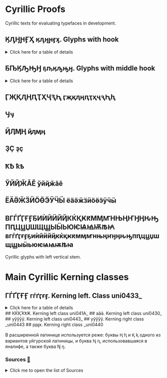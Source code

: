 # Cyrillic Proofs  
  
Cyrillic texts for evaluating typefaces in development. 
  
## ӃԒӇԨӺӼ ӄԓӈԩӻӽ. Glyphs with hook   
  
<details>
  <summary>Click here for a table of details</summary>  
      
| Code | Char | Image | Language |  
|:---- |:---- |:---- |:---- |  
| uni04C3 | Ӄ | <img src="https://github.com/StefanPeev/Common-Serif/blob/main/images/uni04C3_Ka_With_Hook.png" width="100" /> | Chukchi, Koryak, Alyutor, Itelmen, Yukaghir, Yupik, Aleut, Nivkh, Ket, Tofalar, Selkup |   
</details> 
  
## ҔҦӃԠԢӇ ҕҧӄԡԣӈ. Glyphs with middle hook  
  
<details>
  <summary>Click here for a table of details</summary>  
    
| Code | Char | Image | Language |  
|:---- |:---- |:---- |:---- |  
| uni0494 | Ҕ | <img src="https://github.com/StefanPeev/Common-Serif/blob/main/images/uni0494_Ghe_With_Middle_Hook.png" width="100" /> | Abkhaz, Yakut |  
| uni04A6 | Ҧ | <img src="https://github.com/StefanPeev/Common-Serif/blob/main/images/uni04А6_Pe_With_Middle_Hook.png" width="100" /> | Abkhaz |  
| uni0520 | Ԡ | <img src="https://github.com/StefanPeev/Common-Serif/blob/main/images/uni0520_El_With_Middle_Hook.png" width="100" /> | Abkhaz, Chuvash |  
| uni0522 | Ԣ | <img src="https://github.com/StefanPeev/Common-Serif/blob/main/images/uni0522_En_With_Middle_Hook.png" width="100" /> | Chuvash |  
</details>  
  
## ӶҖҚԮҢԤҬҲҶԆԦ ӷҗқԯңԥҭҳҷԇԦԧ  
## Ӌӌ  
## ҊӅӍӉ ҋӆӎӊ 
## ҘҪ ҙҫ  
## ҞҌ ҟҍ  
## ЎЙҊӁӐӖ ўйҋӂӑӗ  
## ЁӒӚӜӞӤӦӪӬӰӴӸ ёӓӛӝӟӥӧӫӭӱӵӹ  
## ВГЃҐӶҒӺҔИЍӢӤЙҊКЌҚҜԞМӍꙦНЊҢҤӇӉԊԢПԤЦꚎЏШЩꚖЫӸЬЮѤѨꙜѬꙒꙖ вгѓґӷғӻҕиѝӣӥйҋкќқҝԟмӎꙧнњңҥӈӊԋԣпԥцꚏџшщꚗыӹьюѥѩꙝѭꙓꙗ  
Cyrillic glyphs with left vertical stem.  
# Main Cyrillic Kerning classes  
## ГЃҐӶҒӺ гѓґӷғӻ. Kerning left. Class uni0433_  
<details>
  <summary>Click here for a table of details</summary>  
      
| Kerning left. Class uni0433_ | Kerning right. Class _uni043B | Kerning right | Kerning right |  
|:---- |:---- |:---- |:---- |  
| ГЃҐӶҒӺ гѓґӷғӻ uni0403 uni0413 uni0490 uni0492 uni04F6 uni04FA uni0433 uni0433.Serb uni0453 uni0491 uni0493 uni04F7 uni04FB | ЛЉӅԈԒԔԠԯ лљӆԉԓԕԡԯ uni041B uni0409 uni04C5 uni0508 uni0512 uni0514 uni0520 uni052E uni043B uni0459 uni04C6 uni0509 uni0513 uni0515 uni0521 uni052F | "" | "" |   
</details> 
## КЌҚҠҞҜ. Kerning left class uni041A_
## аӑӓ. Kerning left class uni0430_  
## уўӳӯӱ. Kerning left class uni0443_  
## уўӳӯӱ. Kerning right class _uni0443  
## рҏԗ. Kerning right class _uni0440  
  
  
В расширенной латинице используется реже: буквы Ⱨ ⱨ и Ⱪ ⱪ одного из вариантов уйгурской латиницы, и буква Ꞑ ꞑ, использовавшаяся в яналифе, а также буква Ŋ ŋ.  
  
### <a id=src></a>Sources [:arrows_counterclockwise:](#tc_src)  
   
<details>
  <summary>Click me to open the list of Sources</summary>  
  
+ Kostas Bartsokas. [Cyrillic Proofs](https://github.com/kosbarts/Commissioner/tree/master/documentation/proofs/Cyrillic%20Proofs)  
+ r12a. [Script links. Cyrillic](https://r12a.github.io/scripts/links.html?iso=cyrl)  
+ r12a. [All Cyrillic](https://r12a.github.io/pickers/cyrl-all/index.html)  
+ r12a. [Cyrillic](https://r12a.github.io/uniview/index.html?block=cyrillic#title)  
+ Eymen Efe Altun. [All words in all languages](https://github.com/eymenefealtun/all-words-in-all-languages)  
+ Hermit Dave. [Frequency Words](https://github.com/hermitdave/FrequencyWords)  
</details>  
  